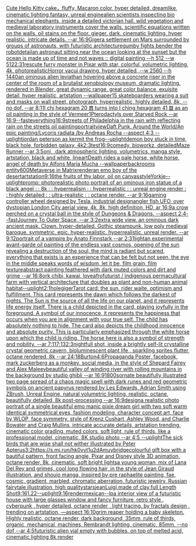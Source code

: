 [Cute Hello Kitty cake，fluffy, Macaron color, hyper detailed, dreamlike, cinematic lighting,fantasy, unreal engine](https://www.ebank.nz/aiartgenerator?category=Cute%20Hello%20Kitty%20cake%EF%BC%8Cfluffy%2C%20Macaron%20color%2C%20hyper%20detailed%2C%20dreamlike%2C%20cinematic%20lighting%2Cfantasy%2C%20unreal%20engine)[alien scientists inspecting bio mechanical elephants, inside a detailed victorian hall. wild vegetation and medieval laboratory instruments cover the walls. scientific equations written on the walls. oil stains on the floor. gieger. dark. cinematic lighting. hyper realistic. intricate details. --ar 16:9](https://www.ebank.nz/aiartgenerator?category=alien%20scientists%20inspecting%20bio%20mechanical%20elephants%2C%20inside%20a%20detailed%20victorian%20hall.%20wild%20vegetation%20and%20medieval%20laboratory%20instruments%20cover%20the%20walls.%20scientific%20equations%20written%20on%20the%20walls.%20oil%20stains%20on%20the%20floor.%20gieger.%20dark.%20cinematic%20lighting.%20hyper%20realistic.%20intricate%20details.%20--ar%2016%3A9)[Giger](https://www.ebank.nz/aiartgenerator?category=Giger)[a settlement on Mars surrounded by groups of astronauts, with futuristic architecture](https://www.ebank.nz/aiartgenerator?category=a%20settlement%20on%20Mars%20surrounded%20by%20groups%20of%20astronauts%2C%20with%20futuristic%20architecture)[gumby fights bender the robot](https://www.ebank.nz/aiartgenerator?category=gumby%20fights%20bender%20the%20robot)[detail](https://www.ebank.nz/aiartgenerator?category=detail)[an astronaut sitting near the ocean looking at the sunset but the ocean is made up of time and not waves :: digital painting --h 512 --w 512](https://www.ebank.nz/aiartgenerator?category=an%20astronaut%20sitting%20near%20the%20ocean%20looking%20at%20the%20sunset%20but%20the%20ocean%20is%20made%20up%20of%20time%20and%20not%20waves%20%3A%3A%20digital%20painting%20--h%20512%20--w%20512)[2:3](https://www.ebank.nz/aiartgenerator?category=2%3A3)[1](https://www.ebank.nz/aiartgenerator?category=1)[res](https://www.ebank.nz/aiartgenerator?category=res)[cute furry monster in Pixar with star, colorful, volumetric lighting, 4k, photorealistic](https://www.ebank.nz/aiartgenerator?category=cute%20furry%20monster%20in%20Pixar%20with%20star%2C%20colorful%2C%20volumetric%20lighting%2C%204k%2C%20photorealistic)[Horror vacui drawing, hyper detailed, --w 2560 --h 1440](https://www.ebank.nz/aiartgenerator?category=Horror%20vacui%20drawing%2C%20hyper%20detailed%2C%20--w%202560%20--h%201440)[an ominous alien leviathan hovering above a concrete riser in the center of the room of a brutalist xenobiology museum, dramatic lighting, rendered in Blender, great dynamic range, great color balance, exuisite detail, hyper realistic, artstation --wallpaper](https://www.ebank.nz/aiartgenerator?category=an%20ominous%20alien%20leviathan%20hovering%20above%20a%20concrete%20riser%20in%20the%20center%20of%20the%20room%20of%20a%20brutalist%20xenobiology%20museum%2C%20dramatic%20lighting%2C%20rendered%20in%20Blender%2C%20great%20dynamic%20range%2C%20great%20color%20balance%2C%20exuisite%20detail%2C%20hyper%20realistic%2C%20artstation%20--wallpaper)[1](https://www.ebank.nz/aiartgenerator?category=1)[](https://www.ebank.nz/aiartgenerator?category=)[5 skateboarders wearing a suit and masks on wall street, photograph, hyperrealistic, highly detailed, 8k, --no dof, --ar 8:11](https://www.ebank.nz/aiartgenerator?category=5%20skateboarders%20wearing%20a%20suit%20and%20masks%20on%20wall%20street%2C%20photograph%2C%20hyperrealistic%2C%20highly%20detailed%2C%208k%2C%20--no%20dof%2C%20--ar%208%3A11)[I chi hexagram 20 ䷓ turns into I ching hexagram 41 ䷨  as an oil painting in the style of Vermeer](https://www.ebank.nz/aiartgenerator?category=I%20chi%20hexagram%2020%20%E4%B7%93%20turns%20into%20I%20ching%20hexagram%2041%20%E4%B7%A8%20%20as%20an%20oil%20painting%20in%20the%20style%20of%20Vermeer)[1](https://www.ebank.nz/aiartgenerator?category=1)[Pterodactyls over Starved Rock --ar 16:9](https://www.ebank.nz/aiartgenerator?category=Pterodactyls%20over%20Starved%20Rock%20--ar%2016%3A9)[--fast](https://www.ebank.nz/aiartgenerator?category=--fast)[everything](https://www.ebank.nz/aiartgenerator?category=everything)[16:9](https://www.ebank.nz/aiartgenerator?category=16%3A9)[streets of Philadelphia in the rain with reflecting rain on the streets oil painting](https://www.ebank.nz/aiartgenerator?category=streets%20of%20Philadelphia%20in%20the%20rain%20with%20reflecting%20rain%20on%20the%20streets%20oil%20painting)[portrait](https://www.ebank.nz/aiartgenerator?category=portrait)[view](https://www.ebank.nz/aiartgenerator?category=view)[Daft Punk, Around the World](https://www.ebank.nz/aiartgenerator?category=Daft%20Punk%2C%20Around%20the%20World)[/An epic painting/Lycoris radiata /by Andreas Rocha     --aspect 4:3 --uplight](https://www.ebank.nz/aiartgenerator?category=/An%20epic%20painting/Lycoris%20radiata%20/by%20Andreas%20Rocha%20%20%20%20%20--aspect%204%3A3%20--uplight)[jordan peterson as kermit the frog](https://www.ebank.nz/aiartgenerator?category=jordan%20peterson%20as%20kermit%20the%20frog)[--uplight](https://www.ebank.nz/aiartgenerator?category=--uplight)[demon boy stuck in time, black hole, forbidden galaxy, 4k](https://www.ebank.nz/aiartgenerator?category=demon%20boy%20stuck%20in%20time%2C%20black%20hole%2C%20forbidden%20galaxy%2C%204k)[2:3](https://www.ebank.nz/aiartgenerator?category=2%3A3)[test](https://www.ebank.nz/aiartgenerator?category=test)[16:9](https://www.ebank.nz/aiartgenerator?category=16%3A9)[comedy, bioworkz, detailed](https://www.ebank.nz/aiartgenerator?category=comedy%2C%20bioworkz%2C%20detailed)[Maze Runner --ar 3:5](https://www.ebank.nz/aiartgenerator?category=Maze%20Runner%20--ar%203%3A5)[oni, ,dark atmospheric lighting, volumetrics, manga style, artstation, black and white, lineart](https://www.ebank.nz/aiartgenerator?category=oni%2C%20%2Cdark%20atmospheric%20lighting%2C%20volumetrics%2C%20manga%20style%2C%20artstation%2C%20black%20and%20white%2C%20lineart)[Death rides a pale horse, white horse, angel of death by Alfons Maria Mucha --wallpaper](https://www.ebank.nz/aiartgenerator?category=Death%20rides%20a%20pale%20horse%2C%20white%20horse%2C%20angel%20of%20death%20by%20Alfons%20Maria%20Mucha%20--wallpaper)[backrooms entity](https://www.ebank.nz/aiartgenerator?category=backrooms%20entity)[600](https://www.ebank.nz/aiartgenerator?category=600)[Metaverse in Matrix](https://www.ebank.nz/aiartgenerator?category=Metaverse%20in%20Matrix)[render](https://www.ebank.nz/aiartgenerator?category=render)[an emo boy of the desert](https://www.ebank.nz/aiartgenerator?category=an%20emo%20boy%20of%20the%20desert)[artstation](https://www.ebank.nz/aiartgenerator?category=artstation)[9:16](https://www.ebank.nz/aiartgenerator?category=9%3A16)[the fruits of thy labor, oil on canvas](https://www.ebank.nz/aiartgenerator?category=the%20fruits%20of%20thy%20labor%2C%20oil%20on%20canvas)[style](https://www.ebank.nz/aiartgenerator?category=style)[Yorkie](https://www.ebank.nz/aiartgenerator?category=Yorkie)[--uplight](https://www.ebank.nz/aiartgenerator?category=--uplight)[promp: photorealistic photo portrait of an ominous iron statue of a black angel : : 8k : : hyperrealism : : hyperrealistic : : unreal engine render : : highly detailed : : ultra-realistic : : octane render. --ar 9:16](https://www.ebank.nz/aiartgenerator?category=promp%3A%20photorealistic%20photo%20portrait%20of%20an%20ominous%20iron%20statue%20of%20a%20black%20angel%20%3A%20%3A%C2%A08k%C2%A0%3A%20%3A%C2%A0hyperrealism%C2%A0%3A%20%3A%C2%A0hyperrealistic%C2%A0%3A%20%3A%C2%A0unreal%20engine%20render%C2%A0%3A%20%3A%C2%A0highly%20detailed%C2%A0%3A%20%3A%C2%A0ultra-realistic%20%3A%20%3A%20octane%20render.%20--ar%209%3A16)[gaming controller wheel designed by Tesla, industrial design](https://www.ebank.nz/aiartgenerator?category=gaming%20controller%20wheel%20designed%20by%20Tesla%2C%20industrial%20design)[angler fish UFO, over dystopian London City aerial view, 4k, 8k, high definition, HD, ar 16:9](https://www.ebank.nz/aiartgenerator?category=angler%20fish%20UFO%2C%20over%20dystopian%20London%20City%20aerial%20view%2C%204k%2C%208k%2C%20high%20definition%2C%20HD%2C%20ar%2016%3A9)[a crow perched on a crystal ball in the style of Dungeons & Dragons. --aspect 2:4](https://www.ebank.nz/aiartgenerator?category=a%20crow%20perched%20on%20a%20crystal%20ball%20in%20the%20style%20of%20Dungeons%20%26%20Dragons.%20--aspect%202%3A4)[--fast](https://www.ebank.nz/aiartgenerator?category=--fast)[Journey To Outer Space, --ar 3:2](https://www.ebank.nz/aiartgenerator?category=Journey%20To%20Outer%20Space%2C%20--ar%203%3A2)[extra wide view. an ominous dark ancient mask. Clown. hyper-detailed. Gothic steampunk. low poly medieval baroque. symmetric. epic. hyper-realistic. hyperrealistic. unreal render. --ar 9:12](https://www.ebank.nz/aiartgenerator?category=extra%20wide%20view.%20an%20ominous%20dark%20ancient%20mask.%20Clown.%20hyper-detailed.%20Gothic%20steampunk.%20low%20poly%20medieval%20baroque.%20symmetric.%20epic.%20hyper-realistic.%20hyperrealistic.%20unreal%20render.%20--ar%209%3A12)[portrait of a vampire by Anato Finnstark --ar 2:3](https://www.ebank.nz/aiartgenerator?category=portrait%20of%20a%20vampire%20by%20Anato%20Finnstark%20--ar%202%3A3)[1](https://www.ebank.nz/aiartgenerator?category=1)[light](https://www.ebank.nz/aiartgenerator?category=light)[an experimental avant-garde oil painting of the endless vast cosmos, opening of the sun revealing a destruction of the soul, the mind is radiant but scared, everything that exists is an experience that can be felt but not seen, the eye in the middle speaks words of wisdom, let it be, film grain, film texture](https://www.ebank.nz/aiartgenerator?category=an%20experimental%20avant-garde%20oil%20painting%20of%20the%20endless%20vast%20cosmos%2C%20opening%20of%20the%20sun%20revealing%20a%20destruction%20of%20the%20soul%2C%20the%20mind%20is%20radiant%20but%20scared%2C%20everything%20that%20exists%20is%20an%20experience%20that%20can%20be%20felt%20but%20not%20seen%2C%20the%20eye%20in%20the%20middle%20speaks%20words%20of%20wisdom%2C%20let%20it%20be%2C%20film%20grain%2C%20film%20texture)[abstract painting feathered with dark muted colors and dirt and grime --ar 16:8](https://www.ebank.nz/aiartgenerator?category=abstract%20painting%20feathered%20with%20dark%20muted%20colors%20and%20dirt%20and%20grime%20--ar%2016%3A8)[ork chibi, kawai, love](https://www.ebank.nz/aiartgenerator?category=ork%20chibi%2C%20kawai%2C%20love)[](https://www.ebank.nz/aiartgenerator?category=)[afrofuturist / indigenous permacultural farm with vertical architecture that doubles as plant and non-human animal habitat](https://www.ebank.nz/aiartgenerator?category=afrofuturist%20/%20indigenous%20permacultural%20farm%20with%20vertical%20architecture%20that%20doubles%20as%20plant%20and%20non-human%20animal%20habitat)[--uplight](https://www.ebank.nz/aiartgenerator?category=--uplight)[2:1](https://www.ebank.nz/aiartgenerator?category=2%3A1)[hole](https://www.ebank.nz/aiartgenerator?category=hole)[giger](https://www.ebank.nz/aiartgenerator?category=giger)[](https://www.ebank.nz/aiartgenerator?category=)[Tarot card: the sun. rider waite. optimism and fulfillment. This card represents the dawn which follows the darkest of nights. The Sun is the source of all the life on our planet, and it represents life energy itself. There is a child depicted in the card, playing joyfully in the foreground. A symbol of our innocence, it represents the happiness that occurs when you are in alignment with your true self. The child has absolutely nothing to hide. The card also depicts the childhood innocence and absolute purity. This is particularly emphasized through the white horse upon which the child is riding. The horse here is also a symbol of strength and nobility. --ar 7:11](https://www.ebank.nz/aiartgenerator?category=Tarot%20card%3A%20the%20sun.%20rider%20waite.%20optimism%20and%20fulfillment.%20This%20card%20represents%20the%20dawn%20which%20follows%20the%20darkest%20of%20nights.%20The%20Sun%20is%20the%20source%20of%20all%20the%20life%20on%20our%20planet%2C%20and%20it%20represents%20life%20energy%20itself.%20There%20is%20a%20child%20depicted%20in%20the%20card%2C%20playing%20joyfully%20in%20the%20foreground.%20A%20symbol%20of%20our%20innocence%2C%20it%20represents%20the%20happiness%20that%20occurs%20when%20you%20are%20in%20alignment%20with%20your%20true%20self.%20The%20child%20has%20absolutely%20nothing%20to%20hide.%20The%20card%20also%20depicts%20the%20childhood%20innocence%20and%20absolute%20purity.%20This%20is%20particularly%20emphasized%20through%20the%20white%20horse%20upon%20which%20the%20child%20is%20riding.%20The%20horse%20here%20is%20also%20a%20symbol%20of%20strength%20and%20nobility.%20--ar%207%3A11)[7:13](https://www.ebank.nz/aiartgenerator?category=7%3A13)[2:3](https://www.ebank.nz/aiartgenerator?category=2%3A3)[night](https://www.ebank.nz/aiartgenerator?category=night)[full shot, inside a brightly self-lit crystalline crystal geometric cavern, bioluminescent plant life,, sparkling sprites flutter, octane rendered, 8k --ar 24:18](https://www.ebank.nz/aiartgenerator?category=full%20shot%2C%20inside%20a%20brightly%20self-lit%20crystalline%20crystal%20geometric%20cavern%2C%20bioluminescent%20plant%20life%2C%2C%20sparkling%20sprites%20flutter%2C%20octane%20rendered%2C%208k%20--ar%2024%3A18)[Burton](https://www.ebank.nz/aiartgenerator?category=Burton)[4:6](https://www.ebank.nz/aiartgenerator?category=4%3A6)[Propaganda Poster, facebook, mark zuckerberg as a monkey, social media, in the style of Shepard Fairey and Alex Maleev](https://www.ebank.nz/aiartgenerator?category=Propaganda%20Poster%2C%20facebook%2C%20mark%20zuckerberg%20as%20a%20monkey%2C%20social%20media%2C%20in%20the%20style%20of%20Shepard%20Fairey%20and%20Alex%20Maleev)[beautiful valley of winding river with rolling  mountains in the background by studio ghibli --ar 16:9](https://www.ebank.nz/aiartgenerator?category=beautiful%20valley%20of%20winding%20river%20with%20rolling%20%20mountains%20in%20the%20background%20by%20studio%20ghibli%20--ar%2016%3A9)[1800s](https://www.ebank.nz/aiartgenerator?category=1800s)[ornate beautifully illustrated two page spread of a chaos magic spell with dark runes and red geometric symbols on ancient papyrus rendered by Les Edwards, Adrian Smith using ZBrush, Unreal Engine, natural volumetric lighting, realistic, octane, beautifully detailed, 8k post-processing --ar 16:9](https://www.ebank.nz/aiartgenerator?category=ornate%20beautifully%20illustrated%20two%20page%20spread%20of%20a%20chaos%20magic%20spell%20with%20dark%20runes%20and%20red%20geometric%20symbols%20on%20ancient%20papyrus%20rendered%20by%20Les%20Edwards%2C%20Adrian%20Smith%20using%20ZBrush%2C%20Unreal%20Engine%2C%20natural%20volumetric%20lighting%2C%20realistic%2C%20octane%2C%20beautifully%20detailed%2C%208k%20post-processing%20--ar%2016%3A9)[design](https://www.ebank.nz/aiartgenerator?category=design)[a realistic photo portrait of a single beautiful emo manic pixie dream girl with two soft warm identical symmetrical eyes, fashion modeling, character concept art, face by WLOP, face symmetry, style of Krenz Cushart, Ashley Wood, and Charlie Bowater and Craig Mullins, intricate accurate details, artstation trending, cinematic color grading, muted colors, soft light, rule of thirds, like a professional model, cinematic, 8K studio photo --ar 4:5 --uplight](https://www.ebank.nz/aiartgenerator?category=a%20realistic%20photo%20portrait%20of%20a%20single%20beautiful%20emo%20manic%20pixie%20dream%20girl%20with%20two%20soft%20warm%20identical%20symmetrical%20eyes%2C%20fashion%20modeling%2C%20character%20concept%20art%2C%20face%20by%20WLOP%2C%20face%20symmetry%2C%20style%20of%20Krenz%20Cushart%2C%20Ashley%20Wood%2C%20and%20Charlie%20Bowater%20and%20Craig%20Mullins%2C%20intricate%20accurate%20details%2C%20artstation%20trending%2C%20cinematic%20color%20grading%2C%20muted%20colors%2C%20soft%20light%2C%20rule%20of%20thirds%2C%20like%20a%20professional%20model%2C%20cinematic%2C%208K%20studio%20photo%20--ar%204%3A5%20--uplight)[The sick birds that are wise shall not wither illustrated by Peter Apterus](https://www.ebank.nz/aiartgenerator?category=The%20sick%20birds%20that%20are%20wise%20shall%20not%20wither%20illustrated%20by%20Peter%20Apterus)[3:2](https://www.ebank.nz/aiartgenerator?category=3%3A2)[<https://s.mj.run/hk0vvt1u2dA>](https://www.ebank.nz/aiartgenerator?category=%3Chttps%3A//s.mj.run/hk0vvt1u2dA%3E)[muybridge](https://www.ebank.nz/aiartgenerator?category=muybridge)[colourful gift box with a bautiful pattern, front facing angle, Pixar and Disney style 3D animation, octane render, 8k, cinematic, soft bright lights](https://www.ebank.nz/aiartgenerator?category=colourful%20gift%20box%20with%20a%20bautiful%20pattern%2C%20front%20facing%20angle%2C%20Pixar%20and%20Disney%20style%203D%20animation%2C%20octane%20render%2C%208k%2C%20cinematic%2C%20soft%20bright%20lights)[a young woman, mix of Lana Del Rey and grimes, cool long flowing hair, in the style of Jean Giraud illustration, and shoujo manga, inspired by pre raphaelite painting, fae, cosmic, gradient, marbled, chromatic aberration, futuristic jewelry, Russian fairytale illustration, high quality](https://www.ebank.nz/aiartgenerator?category=a%20young%20woman%2C%20mix%20of%20Lana%20Del%20Rey%20and%20grimes%2C%20cool%20long%20flowing%20hair%2C%20in%20the%20style%20of%20Jean%20Giraud%20illustration%2C%20and%20shoujo%20manga%2C%20inspired%20by%20pre%20raphaelite%20painting%2C%20fae%2C%20cosmic%2C%20gradient%2C%20marbled%2C%20chromatic%20aberration%2C%20futuristic%20jewelry%2C%20Russian%20fairytale%20illustration%2C%20high%20quality)[stars](https://www.ebank.nz/aiartgenerator?category=stars)[jean](https://www.ebank.nz/aiartgenerator?category=jean)[Luigi,made of clay,full Length Shot](https://www.ebank.nz/aiartgenerator?category=Luigi%2Cmade%20of%20clay%2Cfull%20Length%20Shot)[9:16](https://www.ebank.nz/aiartgenerator?category=9%3A16)[1.22](https://www.ebank.nz/aiartgenerator?category=1.22)[--uplight](https://www.ebank.nz/aiartgenerator?category=--uplight)[9:16](https://www.ebank.nz/aiartgenerator?category=9%3A16)[render](https://www.ebank.nz/aiartgenerator?category=render)[mexican](https://www.ebank.nz/aiartgenerator?category=mexican)[--lp](https://www.ebank.nz/aiartgenerator?category=--lp)[a interior view of a futuristic house with large glasses window and fancy furniture, retro style , cyberpunk , hyper detailed, octane render , light tracing, by fractals design , trending on artstation, —aspect 16:10](https://www.ebank.nz/aiartgenerator?category=a%20interior%20view%20of%20a%20futuristic%20house%20with%20large%20glasses%20window%20and%20fancy%20furniture%2C%20retro%20style%20%2C%20cyberpunk%20%2C%20hyper%20detailed%2C%20octane%20render%20%2C%20light%20tracing%2C%20by%20fractals%20design%20%2C%20trending%20on%20artstation%2C%20%E2%80%94aspect%2016%3A10)[grim reaper holding a baby skeleton. Highly realistic, octane render, dark background, 35mm, rule of thirds, organic, mechanical, machines, Rembrandt lighting, cinematic, 85mm, --no dof --ar 4:5](https://www.ebank.nz/aiartgenerator?category=grim%20reaper%20holding%20a%20baby%20skeleton.%20Highly%20realistic%2C%20octane%20render%2C%20dark%20background%2C%2035mm%2C%20rule%20of%20thirds%2C%20organic%2C%20mechanical%2C%20machines%2C%20Rembrandt%20lighting%2C%20cinematic%2C%2085mm%2C%20--no%20dof%20--ar%204%3A5)[futuristic alien vial empty with bubbles, on top of melted acid, cinematic lighting 8k render](https://www.ebank.nz/aiartgenerator?category=futuristic%20alien%20vial%20empty%20with%20bubbles%2C%20on%20top%20of%20melted%20acid%2C%20cinematic%20lighting%208k%20render)